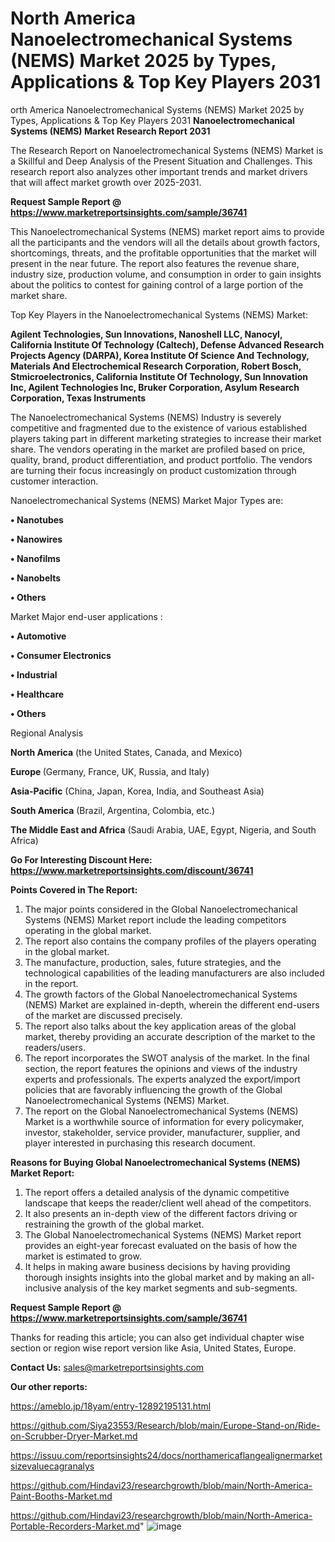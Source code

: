 # North America Nanoelectromechanical Systems (NEMS) Market 2025 by Types, Applications & Top Key Players 2031
orth America Nanoelectromechanical Systems (NEMS) Market 2025 by Types, Applications & Top Key Players 2031
<strong>Nanoelectromechanical Systems (NEMS) Market Research Report 2031</strong>

The Research Report on Nanoelectromechanical Systems (NEMS) Market is a Skillful and Deep Analysis of the Present Situation and Challenges. This research report also analyzes other important trends and market drivers that will affect market growth over 2025-2031.

<strong>Request Sample Report @ <a href=https://www.marketreportsinsights.com/sample/36741>https://www.marketreportsinsights.com/sample/36741</a></strong>

This Nanoelectromechanical Systems (NEMS) market report aims to provide all the participants and the vendors will all the details about growth factors, shortcomings, threats, and the profitable opportunities that the market will present in the near future. The report also features the revenue share, industry size, production volume, and consumption in order to gain insights about the politics to contest for gaining control of a large portion of the market share.

Top Key Players in the Nanoelectromechanical Systems (NEMS) Market:

<strong>Agilent Technologies, Sun Innovations, Nanoshell LLC, Nanocyl, California Institute Of Technology (Caltech), Defense Advanced Research Projects Agency (DARPA), Korea Institute Of Science And Technology, Materials And Electrochemical Research Corporation, Robert Bosch, Stmicroelectronics, California Institute Of Technology, Sun Innovation Inc, Agilent Technologies Inc, Bruker Corporation, Asylum Research Corporation, Texas Instruments</strong>

The Nanoelectromechanical Systems (NEMS) Industry is severely competitive and fragmented due to the existence of various established players taking part in different marketing strategies to increase their market share. The vendors operating in the market are profiled based on price, quality, brand, product differentiation, and product portfolio. The vendors are turning their focus increasingly on product customization through customer interaction.

Nanoelectromechanical Systems (NEMS) Market Major Types are:

<strong>•  Nanotubes

•  Nanowires

•  Nanofilms

•  Nanobelts

•  Others</strong>

Market Major end-user applications :

<strong>•  Automotive

•  Consumer Electronics

•  Industrial

•  Healthcare

•  Others</strong>

Regional Analysis

</u><strong><b>North America</b></strong> (the United States, Canada, and Mexico)

<strong><b>Europe </b></strong>(Germany, France, UK, Russia, and Italy)

<strong><b>Asia-Pacific</b></strong> (China, Japan, Korea, India, and Southeast Asia)

<strong><b>South America</b></strong> (Brazil, Argentina, Colombia, etc.)

<strong><b>The Middle East and Africa</b></strong> (Saudi Arabia, UAE, Egypt, Nigeria, and South Africa)

<strong>Go For Interesting Discount Here: <a href=https://www.marketreportsinsights.com/discount/36741>https://www.marketreportsinsights.com/discount/36741</a></strong>

<strong>Points Covered in The Report:</strong>
<ol>
  <li>The major points considered in the Global Nanoelectromechanical Systems (NEMS) Market report include the leading competitors operating in the global market.</li>
  <li>The report also contains the company profiles of the players operating in the global market.</li>
  <li>The manufacture, production, sales, future strategies, and the technological capabilities of the leading manufacturers are also included in the report.</li>
  <li>The growth factors of the Global Nanoelectromechanical Systems (NEMS) Market are explained in-depth, wherein the different end-users of the market are discussed precisely.</li>
  <li>The report also talks about the key application areas of the global market, thereby providing an accurate description of the market to the readers/users.</li>
  <li>The report incorporates the SWOT analysis of the market. In the final section, the report features the opinions and views of the industry experts and professionals. The experts analyzed the export/import policies that are favorably influencing the growth of the Global Nanoelectromechanical Systems (NEMS) Market.</li>
  <li>The report on the Global Nanoelectromechanical Systems (NEMS) Market is a worthwhile source of information for every policymaker, investor, stakeholder, service provider, manufacturer, supplier, and player interested in purchasing this research document.</li>
</ol>
<strong>Reasons for Buying Global Nanoelectromechanical Systems (NEMS) Market Report:</strong>

<ol>
  <li>The report offers a detailed analysis of the dynamic competitive landscape that keeps the reader/client well ahead of the competitors.</li>
  <li>It also presents an in-depth view of the different factors driving or restraining the growth of the global market.</li>
  <li>The Global Nanoelectromechanical Systems (NEMS) Market report provides an eight-year forecast evaluated on the basis of how the market is estimated to grow.</li>
  <li>It helps in making aware business decisions by having providing thorough insights insights into the global market and by making an all-inclusive analysis of the key market segments and sub-segments.</li>
</ol>
<strong>Request Sample Report @ <a href=https://www.marketreportsinsights.com/sample/36741>https://www.marketreportsinsights.com/sample/36741</a></strong>


Thanks for reading this article; you can also get individual chapter wise section or region wise report version like Asia, United States, Europe.

<strong>Contact Us:</strong>
sales@marketreportsinsights.com

<strong>Our other reports:</strong>

<a href=https://ameblo.jp/18yam/entry-12892195131.html>https://ameblo.jp/18yam/entry-12892195131.html</a>

<a href=https://github.com/Siya23553/Research/blob/main/Europe-Stand-on/Ride-on-Scrubber-Dryer-Market.md>https://github.com/Siya23553/Research/blob/main/Europe-Stand-on/Ride-on-Scrubber-Dryer-Market.md</a>

<a href=https://issuu.com/reportsinsights24/docs/northamericaflangealignermarketsizevaluecagranalys>https://issuu.com/reportsinsights24/docs/northamericaflangealignermarketsizevaluecagranalys</a>

<a href=https://github.com/Hindavi23/researchgrowth/blob/main/North-America-Paint-Booths-Market.md>https://github.com/Hindavi23/researchgrowth/blob/main/North-America-Paint-Booths-Market.md</a>

<a href=https://github.com/Hindavi23/researchgrowth/blob/main/North-America-Portable-Recorders-Market.md>https://github.com/Hindavi23/researchgrowth/blob/main/North-America-Portable-Recorders-Market.md</a>"
![image](https://github.com/user-attachments/assets/ba5e4779-89e5-4f13-bf06-b9906e950cf8)
